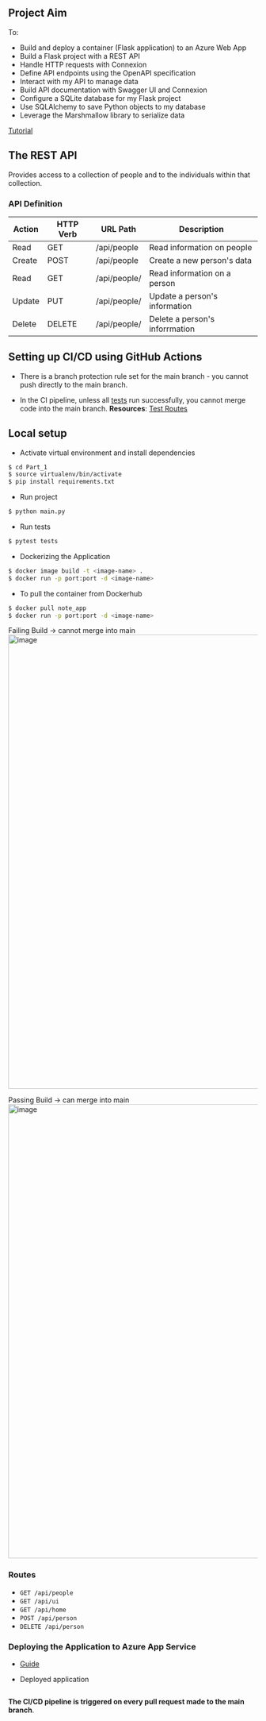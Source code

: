 ## Project Aim

To:
- Build and deploy a container (Flask application) to an Azure Web App
- Build a Flask project with a REST API
- Handle HTTP requests with Connexion
- Define API endpoints using the OpenAPI specification
- Interact with my API to manage data
- Build API documentation with Swagger UI and Connexion
- Configure a SQLite database for my Flask project
- Use SQLAlchemy to save Python objects to my database
- Leverage the Marshmallow library to serialize data

[Tutorial](https://realpython.com/flask-connexion-rest-api/)

## The REST API
Provides access to a collection of people and to the individuals within that collection.

### API Definition
| Action | HTTP Verb | URL Path | Description |
|------- | ----------| -------  |-----------  |
| Read   | GET    |  /api/people | Read information on people
| Create | POST  | /api/people | Create a new person's data
| Read   | GET  | /api/people/<lname> | Read information on a person
| Update | PUT | /api/people/<lname> | Update a person's information
| Delete | DELETE  | /api/people/<lname> | Delete a person's inforrmation

## Setting up CI/CD using GitHub Actions
- There is a branch protection rule set for the main branch - you cannot push directly to the main branch.

- In the  CI pipeline, unless all [tests](https://testdriven.io/blog/flask-pytest/) run successfully, you cannot merge code into the main branch.
**Resources**: [Test Routes](https://dev.to/po5i/how-to-add-basic-unit-test-to-a-python-flask-app-using-pytest-1m7a)

<!-- - Setup a Virtual machine and install [GitHub](https://www.digitalocean.com/community/tutorials/how-to-install-git-on-ubuntu-20-04#setting-up-git).

- In the Azure CLI, create a service principal
```bash
$ az ad sp create-for-rbac --name "<name>" --role contributor --scopes <path to resource group> --sdk-auth 
```

Upon running the above command, a JSON response will be generated. Add this response to your GitHub secrets with the name ```AZURE_CREDENTIALS```.

- This [article](https://www.rosehosting.com/blog/how-to-deploy-flask-application-with-nginx-and-gunicorn-on-ubuntu-20-04/) provides a guide for  hosting this application on Nginx.

- Read [me](https://stackoverflow.com/questions/29679963/why-gunicorn-command-not-found-with-gunicorn-installed) fix gunicorn issues. -->

## Local setup
- Activate virtual environment and install dependencies
```bash
$ cd Part_1
$ source virtualenv/bin/activate
$ pip install requirements.txt
```

- Run project
```bash
$ python main.py
```

- Run tests
```bash
$ pytest tests
```

- Dockerizing the Application
```bash
$ docker image build -t <image-name> .
$ docker run -p port:port -d <image-name>
```

- To pull the container from Dockerhub
```bash
$ docker pull note_app
$ docker run -p port:port -d <image-name>
```

Failing Build -> cannot merge into main
<img width="915" alt="image" src="https://user-images.githubusercontent.com/49791498/210520306-81c5f381-27f2-4569-a198-a6dce7ff8c3b.png">

Passing Build -> can merge into main
<img width="915" alt="image" src="https://user-images.githubusercontent.com/49791498/210520789-e4d6931c-6506-4d98-92cd-3e98efd6838b.png">

### Routes
- ```GET /api/people```
- ```GET /api/ui```
- ```GET /api/home```
- ```POST /api/person```
- ```DELETE /api/person```

### Deploying the Application to Azure App Service
- [Guide](https://learn.microsoft.com/en-us/azure/app-service/deploy-ci-cd-custom-container?tabs=acr&pivots=container-linux)
<!-- - [GitHub Actions Guide](https://learn.microsoft.com/en-us/azure/app-service/deploy-container-github-action?tabs=publish-profile)
- [Azure App Service Guide](https://learn.microsoft.com/en-us/azure/app-service/configure-common?tabs=portal) -->

- Deployed application
<image>

**The CI/CD pipeline is triggered on every pull request made to the main branch**.

<!-- <img width="1258" alt="image" src="https://user-images.githubusercontent.com/49791498/213863870-d04a9bbe-9169-428a-a61a-8431dd048d11.png"> -->

